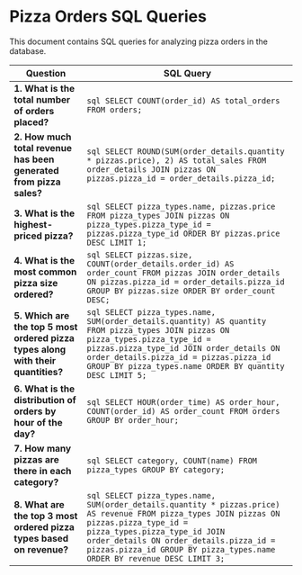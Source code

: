 
# Pizza Orders SQL Queries

This document contains SQL queries for analyzing pizza orders in the database.

| Question                                                                          | SQL Query                                                                                                                            |
|-----------------------------------------------------------------------------------|---------------------------------------------------------------------------------------------------------------------------------------|
| **1. What is the total number of orders placed?**                                | ```sql SELECT COUNT(order_id) AS total_orders FROM orders; ```                                                                       |
| **2. How much total revenue has been generated from pizza sales?**               | ```sql SELECT ROUND(SUM(order_details.quantity * pizzas.price), 2) AS total_sales FROM order_details JOIN pizzas ON pizzas.pizza_id = order_details.pizza_id; ``` |
| **3. What is the highest-priced pizza?**                                         | ```sql SELECT pizza_types.name, pizzas.price FROM pizza_types JOIN pizzas ON pizza_types.pizza_type_id = pizzas.pizza_type_id ORDER BY pizzas.price DESC LIMIT 1; ``` |
| **4. What is the most common pizza size ordered?**                               | ```sql SELECT pizzas.size, COUNT(order_details.order_id) AS order_count FROM pizzas JOIN order_details ON pizzas.pizza_id = order_details.pizza_id GROUP BY pizzas.size ORDER BY order_count DESC; ``` |
| **5. Which are the top 5 most ordered pizza types along with their quantities?** | ```sql SELECT pizza_types.name, SUM(order_details.quantity) AS quantity FROM pizza_types JOIN pizzas ON pizza_types.pizza_type_id = pizzas.pizza_type_id JOIN order_details ON order_details.pizza_id = pizzas.pizza_id GROUP BY pizza_types.name ORDER BY quantity DESC LIMIT 5; ``` |
| **6. What is the distribution of orders by hour of the day?**                    | ```sql SELECT HOUR(order_time) AS order_hour, COUNT(order_id) AS order_count FROM orders GROUP BY order_hour; ```                 |
| **7. How many pizzas are there in each category?**                               | ```sql SELECT category, COUNT(name) FROM pizza_types GROUP BY category; ```                                                         |
| **8. What are the top 3 most ordered pizza types based on revenue?**            | ```sql SELECT pizza_types.name, SUM(order_details.quantity * pizzas.price) AS revenue FROM pizza_types JOIN pizzas ON pizzas.pizza_type_id = pizza_types.pizza_type_id JOIN order_details ON order_details.pizza_id = pizzas.pizza_id GROUP BY pizza_types.name ORDER BY revenue DESC LIMIT 3; ``` |












































